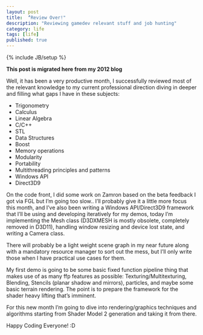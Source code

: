 ```yaml
---
layout: post
title:  "ٌReview Over!"
description: "Reviewing gamedev relevant stuff and job hunting"
category: life
tags: [life]
published: true
---
```


{% include JB/setup %}

**This post is migrated here from my 2012 blog**

Well, it has been a very productive month, I successfully reviewed most of the relevant knowledge to my current professional direction diving in deeper and filling what gaps I have in these subjects:

* Trigonometry
* Calculus
* Linear Algebra
* C/C++
* STL
* Data Structures
* Boost
* Memory operations
* Modularity
* Portability
* Multithreading principles and patterns
* Windows API
* Direct3D9

On the code front, I did some work on Zamron based on the beta feedback I got via FGL but I’m going too slow.. I’ll probably give it a little more focus this month, and I’ve also been writing a Windows API/Direct3D9 framework that I’ll be using and developing iteratively for my demos, today I’m implementing the Mesh class (D3DXMESH is mostly obsolete, completely removed in D3D11), handling window resizing and device lost state, and writing a Camera class.

There will probably be a light weight scene graph in my near future along with a mandatory resource manager to sort out the mess, but I’ll only write those when I have practical use cases for them.

My first demo is going to be some basic fixed function pipeline thing that makes use of as many ffp features as possible: Texturing/Multitexturing, Blending, Stencils (planar shadow and mirrors), particles, and maybe some basic terrain rendering. The point is to prepare the framework for the shader heavy lifting that’s imminent.

For this new month I’m going to dive into rendering/graphics techniques and algorithms starting from Shader Model 2 generation and taking it from there.

Happy Coding Everyone! :D